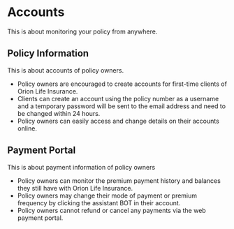 # Accounts

This is about monitoring your policy from anywhere.

## Policy Information

This is about accounts of policy owners.

- Policy owners are encouraged to create accounts for first-time clients of Orion Life Insurance.
- Clients can create an account using the policy number as a username and a temporary password will be sent to the email address and need to be changed within 24 hours.
- Policy owners can easily access and change details on their accounts online.

## Payment Portal

This is about payment information of policy owners

- Policy owners can monitor the premium payment history and balances they still have with Orion Life Insurance.
- Policy owners may change their mode of payment or premium frequency by clicking the assistant BOT in their account.
- Policy owners cannot refund or cancel any payments via the web payment portal.